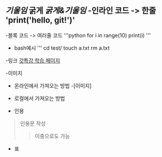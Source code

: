 *기울임*
**굵게**
***굵게&기울임***
-인라인 코드 -> 한줄
'print('hello, git!')'
 - 
-블록 코드 -> 여러줄 코드
'''python
for i in range(10)
    print(i)
'''
- bash예시
'''
cd test/
touch a.txt
rm a.txt

-링크
[갓특강 학습 페이지]()

-이미지
  - 온라인에서 가져오는 방법
  -[이미지]

  - 로컬에서 가져오는 방법 

- 인용
> 인용문 작성
> >이중으로도 가능

- 표

